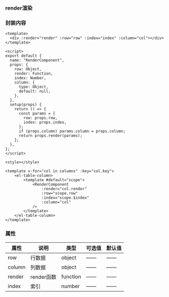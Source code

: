 ### render渲染
### 封装内容
```vue
<template>
  <div :render="render" :row="row" :index="index" :column="col"></div>
</template>

<script>
export default {
  name: "RenderComponent",
  props: {
    row: Object,
    render: Function,
    index: Number,
    column: {
      type: Object,
      default: null,
    },
  },
  setup(props) {
    return () => {
      const params = {
        row: props.row,
        index: props.index,
      };
      if (props.column) params.column = props.column;
      return props.render(params);
    };
  },
};
</script>

<style></style>
```
```vue
<template v-for="col in columns" :key="col.key">
    <el-table-column> 
        <template #default="scope">
            <RenderComponent
                :render="col.render"
                :row="scope.row"
                :index="scope.$index"
                :column="col"
            />
        </template>
    </el-table-column>
</template>
```

### 属性

| 属性   | 说明       | 类型     | 可选值 | 默认值 |
| ------ | ---------- | -------- | ------ | ------ |
| row    | 行数据     | object   | ——     | ——     |
| column | 列数据     | object   | ——     | ——     |
| render | render函数 | function | ——     | ——     |
| index  | 索引       | number   | ——     | ——     |


